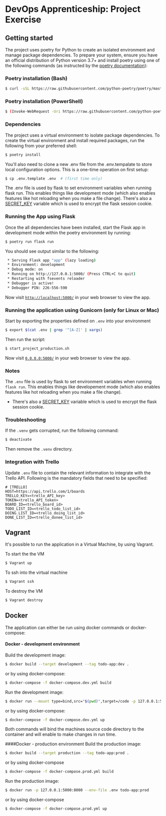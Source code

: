 # DevOps Apprenticeship: Project Exercise

## Getting started

The project uses poetry for Python to create an isolated environment and manage package dependencies. To prepare your system, ensure you have an official distribution of Python version 3.7+ and install poetry using one of the following commands (as instructed by the [poetry documentation](https://safe.menlosecurity.com/https://python-poetry.org/docs/#system-requirements)):

### Poetry installation (Bash)
```bash
$ curl -sSL https://raw.githubusercontent.com/python-poetry/poetry/master/get-poetry.py | python
```
### Poetry installation (PowerShell)
```bash
$ (Invoke-WebRequest -Uri https://raw.githubusercontent.com/python-poetry/poetry/master/get-poetry.py -UseBasicParsing).Content | python
```

### Dependencies
The project uses a virtual environment to isolate package dependencies. To create the virtual environment and install required packages, run the following from your preferred shell:
```bash
$ poetry install
```

You'll also need to clone a new .env file from the .env.tempalate to store local configuration options. This is a one-time operation on first setup:
```bash
$ cp .env.template .env  # (first time only)
```

The .env file is used by flask to set environment variables when running flask run. This enables things like development mode (which also enables features like hot reloading when you make a file change). There's also a [SECRET_KEY](https://safe.menlosecurity.com/https://flask.palletsprojects.com/en/1.1.x/config/#SECRET_KEY) variable which is used to encrypt the flask session cookie.

### Running the App using Flask
Once the all dependencies have been installed, start the Flask app in development mode within the poetry environment by running:
```bash
$ poetry run flask run
```

You should see output similar to the following:
```bash
 * Serving Flask app "app" (lazy loading)
 * Environment: development
 * Debug mode: on
 * Running on http://127.0.0.1:5000/ (Press CTRL+C to quit)
 * Restarting with fsevents reloader
 * Debugger is active!
 * Debugger PIN: 226-556-590
```

Now visit [`http://localhost:5000/`](http://localhost:5000/) in your web browser to view the app.

### Running the application using Gunicorn (only for Linux or Mac)

Start by exporting the properties defined on `.env` into your environment

```bash
$ export $(cat .env | grep '^[A-Z]' | xargs)
```

Then run the script:
```bash 
$ start_project_production.sh
```
Now visit [`0.0.0.0:5000/`](0.0.0.0:5000) in your web browser to view the app.

### Notes

The `.env` file is used by flask to set environment variables when running `flask run`. This enables things like developement mode (which also enables features like hot reloading when you make a file change).
* There's also a [SECRET_KEY](https://flask.palletsprojects.com/en/1.1.x/config/#SECRET_KEY) variable which is used to encrypt the flask session cookie.

### Troubleshooting
If the `.venv` gets corrupted, run the following command:
```bash
$ deactivate
``` 
Then remove the `.venv` directory.

### Integration with Trello

Update `.env` file to contain the relevant information to integrate with the Trello API.
Following is the mandatory fields that need to be specified:
```
# [TRELLO]
HOST=https://api.trello.com/1/boards
TRELLO_KEY=<trello_API_key>
TOKEN=<trello_API_token>
BOARD_ID=<trello_board_id> 
TODO_LIST_ID=<trello_todo_list_id>
DOING_LIST_ID=<trello_doing_list_id>
DONE_LIST_ID=<trello_donee_list_id>
```

## Vagrant
It's possible to run the application in a Virtual Machine, by using Vagrant. 

To start the the VM
```bash
$ Vagrant up
```

To ssh into the virtual machine

```bash
$ Vagrant ssh
```

To destroy the VM
```bash
$ Vagrant destroy
```

## Docker
The application can either be run using docker commands or docker-compose:

#### Docker - development environment
Build the development image:
```bash
$ docker build --target development --tag todo-app:dev .
```

or by using docker-compose: 
```bash
$ docker-compose -f docker-compose.dev.yml build
```

Run the development image:
```bash
$ docker run --mount type=bind,src="$(pwd)",target=/code -p 127.0.0.1:5000:5000 --env-file .env todo-app:dev
```

or by using docker-compose:
```bash
$ docker-compose -f docker-compose.dev.yml up
```

Both commands will bind the machines source code directory to the container and will enable to make changes in run time.

####Docker - production environment
Build the production image:
```bash
$ docker build --target production --tag todo-app:prod .
```

or by using docker-compose
```bash
$ docker-compose -f docker-compose.prod.yml build
```

Run the production image:
```bash
$ docker run -p 127.0.0.1:5000:8000 --env-file .env todo-app:prod
```

or by using docker-compose 
```bash
$ docker-compose -f docker-compose.prod.yml up
```
